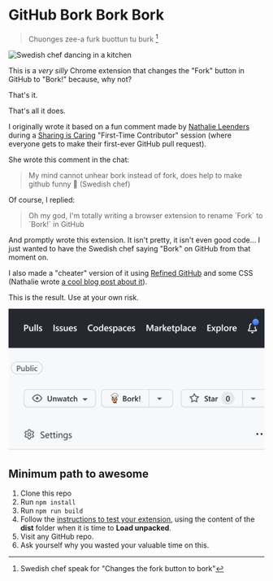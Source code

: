 # GitHub Bork Bork Bork

> Chuonges zee-a furk buottun tu burk [^1]

[^1]: Swedish chef speak for "Changes the fork button to bork"


![Swedish chef dancing in a kitchen](https://media3.giphy.com/media/YmMwqVCtyxFRe/giphy.gif?cid=ecf05e47br1ym49ystiwgc7sipvmnwuw2ju23jhuunq26owl&rid=giphy.gif&ct=g)

This is a *very silly* Chrome extension that changes the "Fork" button in GitHub to "Bork!" because, why not?

That's it.

That's all it does.

I originally wrote it based on a fun comment made by [Nathalie Leenders](http://www.nathalieleenders.com/) during a [Sharing is Caring](https://pnp.github.io/sharing-is-caring/) "First-Time Contributor" session (where everyone gets to make their first-ever GitHub pull request).

She wrote this comment in the chat:

> My mind cannot unhear bork instead of fork, does help to make github funny 🤭 (Swedish chef)

Of course, I replied:

> Oh my god, I'm totally writing a browser extension to rename \`Fork\` to \`Bork!\` in GitHub

And promptly wrote this extension. It isn't pretty, it isn't even good code... I just wanted to have the Swedish chef saying "Bork" on GitHub from that moment on.

I also made a "cheater" version of it using [Refined GitHub](https://github.com/refined-github/refined-github) and some CSS (Nathalie wrote [a cool blog post about it](http://www.nathalieleenders.com/Blog/index.php/;focus=STRATP_com_cm4all_wdn_Flatpress_42136159&path=?x=entry:entry230113-092810#C_STRATP_com_cm4all_wdn_Flatpress_42136159__-anchor)).

This is the result. Use at your own risk.

![Extension in action](assets/preview.png)

## Minimum path to awesome

1. Clone this repo
1. Run `npm install`
1. Run `npm run build`
1. Follow the [instructions to test your extension](https://support.google.com/chrome/a/answer/2714278?hl=en), using the content of the **dist** folder when it is time to **Load unpacked**.
1. Visit any GitHub repo.
1. Ask yourself why you wasted your valuable time on this.

